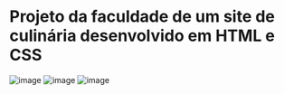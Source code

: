 # Projeto da faculdade de um site de culinária desenvolvido em HTML e CSS
![image](https://github.com/user-attachments/assets/fc7e0663-ff5c-4801-9d14-abdc7df84410)
![image](https://github.com/user-attachments/assets/dbfbda67-f487-4bd9-9436-68439174b6a6)
![image](https://github.com/user-attachments/assets/4a1f45ea-9fdf-4aeb-bf8d-cb5a253f324c)
